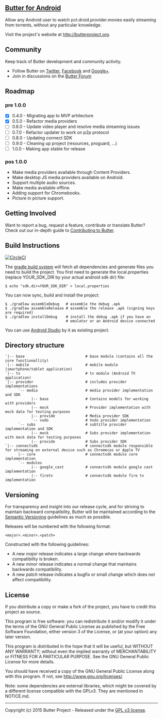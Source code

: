 [Butter for Android](https://github.com/butterproject/butter-android)
----

Allow any Android user to watch pct.droid.provider.movies easily streaming from torrents, without any particular knowledge.

Visit the project's website at <http://butterproject.org>.

## Community

Keep track of Butter development and community activity.

* Follow Butter on [Twitter](https://twitter.com/butterproject), [Facebook](https://www.facebook.com/ButterProjectOrg/) and [Google+](https://plus.google.com/communities/111003619134556931561).
* Join in discussions on the [Butter Forum](https://www.reddit.com/r/ButterProject)

## Roadmap

### pre 1.0.0
 - [x] 0.4.0 - Migrating app to MVP arhitecture
 - [x] 0.5.0 - Refactor media providers
 - [ ] 0.6.0 - Update video player and resolve media streaming issues
 - [ ] 0.7.0 - Refactor updater to work on p2p protocol
 - [ ] 0.8.0 - Updating connect SDK
 - [ ] 0.9.0 - Cleaning up project (resources, proguard, ...)
 - [ ] 1.0.0 - Making app stable for release

### pos 1.0.0
 - Make media providers available through Content Providers.
 - Make desktop JS media providers available on Android.
 - Support multiple audio sources.
 - Make media available offline.
 - Adding support for Chromebooks.
 - Picture in picture support.

## Getting Involved

Want to report a bug, request a feature, contribute or translate Butter? Check out our in-depth guide to [Contributing to Butter](.github/CONTRIBUTING.md#contributing-to-butter).

## Build Instructions

[![CircleCI](https://circleci.com/gh/blazsolar/butter-android.svg?style=svg)](https://circleci.com/gh/blazsolar/butter-android)

The [gradle build system](https://developer.android.com/studio/build/index.html) will fetch all dependencies and generate
files you need to build the project. You first need to generate the
local.properties (replace YOUR_SDK_DIR by your actual android sdk dir)
file:

    $ echo "sdk.dir=YOUR_SDK_DIR" > local.properties

You can now sync, build and install the project:

    $ ./gradlew assembleDebug   # assemble the debug .apk
    $ ./gradlew assembleRelease # assemble the release .apk (signing keys are required)
    $ ./gradlew installDebug    # install the debug .apk if you have an
                                # emulator or an Android device connected

You can use [Android Studio](http://developer.android.com/sdk/installing/studio.html) by it as existing project.

## Directory structure ##

    `|-- base                            # base module (contains all the core functionallity)
    `|-- mobile                          # mobile module (smartphone/tablet application)
    `|-- tv                              # tv module (Android TV application)
    `|-- provider                        # includes provider implementations
          `-- media                      # media provider implementation and SDK
                |-- base                 # Contains models for working with providers
                |-- mock                 # Provider implementation with mock data for testing purposes
                |-- provide              # Media provider SDK
                `-- vodo                 # Vodo provider implementation
          `-- subs                       # subtitle provider implementation and SDK
                |-- mock                 # Subs provider implementation with mock data for testing purposes
                |-- provide              # Subs provider SDK
    `|-- connectsdk                      # connectsdk module responsible for streaming on external device such as Chromecas or Apple TV
          |-- core                       # connectsdk module core implementation
          `-- modules
                |-- google_cast          # connectsdk module google cast implementation
                |-- firetv               # connectsdk module fire tv implementation

## Versioning

For transparency and insight into our release cycle, and for striving to maintain backward compatibility, Butter will be maintained according to the [Semantic Versioning](http://semver.org/) guidelines as much as possible.

Releases will be numbered with the following format:

`<major>.<minor>.<patch>`

Constructed with the following guidelines:
* A new *major* release indicates a large change where backwards compatibility is broken.
* A new *minor* release indicates a normal change that maintains backwards compatibility.
* A new *patch* release indicates a bugfix or small change which does not affect compatibility.

## License

If you distribute a copy or make a fork of the project, you have to credit this project as source.

This program is free software: you can redistribute it and/or modify it under the terms of the GNU General Public License as published by the Free Software Foundation, either version 3 of the License, or (at your option) any later version.

This program is distributed in the hope that it will be useful, but WITHOUT ANY WARRANTY; without even the implied warranty of MERCHANTABILITY or FITNESS FOR A PARTICULAR PURPOSE.  See the GNU General Public License for more details.

You should have received a copy of the GNU General Public License along with this program.  If not, see http://www.gnu.org/licenses/.

Note: some dependencies are external libraries, which might be covered by a different license compatible with the GPLv3. They are mentioned in NOTICE.md.

***

Copyright (c) 2015 Butter Project - Released under the [GPL v3 license](LICENSE.txt).
